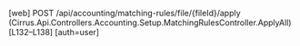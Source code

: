 [web] POST /api/accounting/matching-rules/file/{fileId}/apply  (Cirrus.Api.Controllers.Accounting.Setup.MatchingRulesController.ApplyAll)  [L132–L138] [auth=user]

